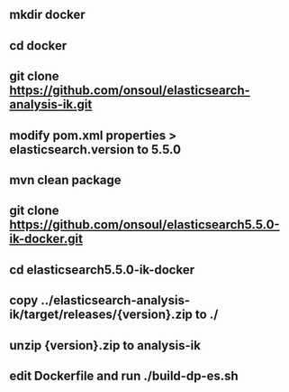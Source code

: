 
## mkdir docker 
## cd docker
## git clone https://github.com/onsoul/elasticsearch-analysis-ik.git
## modify pom.xml properties > elasticsearch.version to 5.5.0
## mvn clean package

## git clone https://github.com/onsoul/elasticsearch5.5.0-ik-docker.git
## cd elasticsearch5.5.0-ik-docker
## copy ../elasticsearch-analysis-ik/target/releases/{version}.zip to ./
## unzip {version}.zip to analysis-ik


## edit Dockerfile and run ./build-dp-es.sh
